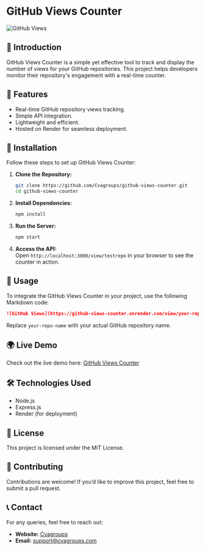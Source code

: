 # GitHub Views Counter

![GitHub Views](https://github-views-counter.onrender.com/view/testrepo)

## 📌 Introduction
GitHub Views Counter is a simple yet effective tool to track and display the number of views for your GitHub repositories. This project helps developers monitor their repository's engagement with a real-time counter.

## 🚀 Features
- Real-time GitHub repository views tracking.
- Simple API integration.
- Lightweight and efficient.
- Hosted on Render for seamless deployment.

## 🔧 Installation
Follow these steps to set up GitHub Views Counter:

1. **Clone the Repository:**
   ```sh
   git clone https://github.com/Cvagroups/github-views-counter.git
   cd github-views-counter
   ```
2. **Install Dependencies:**
   ```sh
   npm install
   ```
3. **Run the Server:**
   ```sh
   npm start
   ```
4. **Access the API:**  
   Open `http://localhost:3000/view/testrepo` in your browser to see the counter in action.

## 📌 Usage
To integrate the GitHub Views Counter in your project, use the following Markdown code:
```md
![GitHub Views](https://github-views-counter.onrender.com/view/your-repo-name)
```
Replace `your-repo-name` with your actual GitHub repository name.

## 🌍 Live Demo
Check out the live demo here: [GitHub Views Counter](https://github-views-counter.onrender.com/view/testrepo)

## 🛠 Technologies Used
- Node.js
- Express.js
- Render (for deployment)

## 📜 License
This project is licensed under the MIT License.

## 🤝 Contributing
Contributions are welcome! If you’d like to improve this project, feel free to submit a pull request.

## 📞 Contact
For any queries, feel free to reach out:
- **Website:** [Cvagroups](https://cvagroups.com)
- **Email:** support@cvagroups.com

